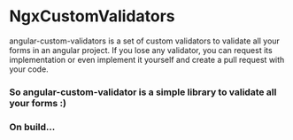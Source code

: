 # NgxCustomValidators
angular-custom-validators is a set of custom validators to validate all your forms in an angular project.
If you lose any validator, you can request its implementation or even implement it yourself and create a pull request with your code.

### So angular-custom-validator is a simple library to validate all your forms :)

### On build...
